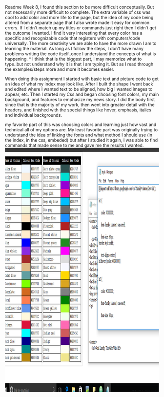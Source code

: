 Readme
Week 8,
I found this section to be more difficult conceptually. But not necessarily more difficult to complete. The extra variable of css was cool to add color and more life to the page, but the idea of my code being altered from a separate page that I also wrote made it easy for common errors. If I didn't match up my titles or commands just right then I didn't get the outcome I wanted. I find it very interesting that every color has a specific and recognizable code that registers with computers/code universally. The more creativity we are able to have the more drawn I am to learning the material. As long as I follow the steps, I don't have many problems writing the code itself..once I understand the concepts of what is happening. * I think that is the biggest part, I may memorize what to type..but not understand why it is that I am typing it. But as I read through the examples/steps more and more it becomes easier.

When doing this assignment I started with basic text and picture code to get an idea of what my index may look like. After I built the shape I went back and edited where I wanted text to be aligned, how big I wanted images to appear, etc. Then I started my Css and began choosing font colors, my main background, and features to emphasize my news story. I did the body first since that is the majority of my work, then went into greater detail with the headers, and finished with the special things like hover, emphasis, italics and individual backgrounds.

my favorite part of this was choosing colors and learning just how vast and technical all of my options are. My least favorite part was originally trying to understand the idea of linking the fonts and what method I should use (in the index, in the css, embeded) but after I studied it again, I was able to find commands that made sense to me and gave me the results I wanted.
<img src="images/HW8 screenshot.jpg" alt="HW*" title="HW 8" height="800" width="800"/>
